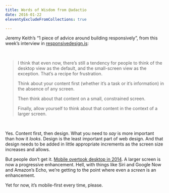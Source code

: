 ```yaml
---
title: Words of Wisdom from @adactio
date: 2016-01-22
eleventyExcludeFromCollections: true

---
```

Jeremy Keith&#8217;s &#8220;1 piece of advice around building responsively&#8221;, from this week&#8217;s interview in [responsivedesign.is][1]:

&nbsp;

> I think that even now, there&#8217;s still a tendency for people to think of the desktop view as the default, and the small-screen view as the exception. That&#8217;s a recipe for frustration.
> 
> Think about your content first (whether it&#8217;s a task or it&#8217;s information) in the absence of any screen.
> 
> Then think about that content on a small, constrained screen.
> 
> Finally, allow yourself to think about that content in the context of a larger screen.

&nbsp;

Yes. Content first, then design. What you need to _say_ is more important than how it _looks_. Design is the least important part of web design. And that design needs to be added in little appropriate increments as the screen size increases and allows.

But people don&#8217;t get it. [Mobile overtook desktop in 2014][2]. A larger screen is now a progressive enhancement. Hell, with things like Siri and Google Now and Amazon&#8217;s Echo, we&#8217;re getting to the point where even a _screen_ is an enhancement.

Yet for now, it&#8217;s mobile-first every time, please.

 [1]: https://responsivedesign.is/
 [2]: https://searchenginewatch.com/sew/opinion/2353616/mobile-now-exceeds-pc-the-biggest-shift-since-the-internet-began